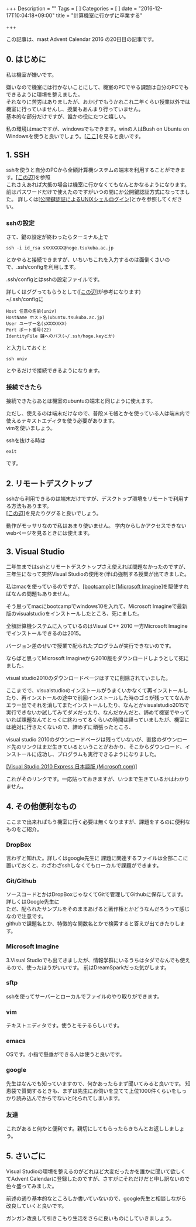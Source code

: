+++
Description = ""
Tags = [
]
Categories = [
]
date = "2016-12-17T10:04:18+09:00"
title = "計算機室に行かずに卒業する"

+++

この記事は、mast Advent Calendar 2016 の20日目の記事です。


## 0. はじめに

私は機室が嫌いです。

嫌いなので機室には行かないことにして、機室のPCでやる課題は自分のPCでもできるように環境を整えました。  
それなりに苦労はありましたが、おかげでもうかれこれ二年くらい授業以外では機室に行っていませんし、授業もあんまり行っていません。  
基本的な部分だけですが、誰かの役にたつと嬉しい。

私の環境はmacですが、windowsでもできます。winの人はBush on Ubuntu on Windowsを使うと良いでしょう。[[ここ]](http://qiita.com/tortuepin/items/ce9e53fd85dd6b4cb6c5)を見ると良いです。

## 1. SSH

sshを使うと自分のPCから全額計算機システムの端末を利用することができます。[[この辺]](https://magazine.mast.tsukuba.ac.jp/archives/1793)を参照  
これさえあれば大抵の場合は機室に行かなくてもなんとかなるようになります。  
前はパスワードだけで使えたのですがいつの間にか公開鍵認証方式になってました。
詳しくは[[公開鍵認証によるUNIXシェルログイン]](https://www.u.tsukuba.ac.jp/icho13/publickey.html)とかを参照してください。

### sshの設定

さて、鍵の設定が終わったらターミナル上で

```
ssh -i id_rsa sXXXXXXX@hoge.tsukuba.ac.jp
```

とかやると接続できますが、いちいちこれを入力するのは面倒くさいので、.ssh/configを利用します。

.ssh/configとはsshの設定ファイルです。

詳しくはググってもらうとして([[この辺]](http://qiita.com/passol78/items/2ad123e39efeb1a5286b)が参考になります)  
~/.ssh/configに

```
Host 任意の名前(univ)
HostName ホスト名(ubuntu.tsukuba.ac.jp)
User ユーザー名(sXXXXXXX)
Port ポート番号(22)
IdentityFile 鍵へのパス(~/.ssh/hoge.keyとか)
```

と入力しておくと

```
ssh univ
```

とやるだけで接続できるようになります。


### 接続できたら

接続できたらあとは機室のubuntuの端末と同じように使えます。  

ただし、使えるのは端末だけなので、普段メモ帳とかを使っている人は端末内で使えるテキストエディタを使う必要があります。  
vimを使いましょう。


sshを抜ける時は

```
exit
```

です。


## 2. リモートデスクトップ

sshから利用できるのは端末だけですが、デスクトップ環境をリモートで利用する方法もあります。  
[[この辺]](https://www.u.tsukuba.ac.jp/icho13/remote.html)を見たりググると良いでしょう。

動作がモッサリなので私はあまり使いません。
学内からしかアクセスできないwebページを見るときには使えます。


## 3. Visual Studio

二年生まではsshとリモートデスクトップさえ使えれば問題なかったのですが、三年生になって突然Visual Studioの使用を(半ば)強制する授業が出てきました。

私はmacを使っているのですが、[[bootcamp]](https://www.apple.com/jp/support/bootcamp/)と[[Microsoft Imagine]](https://www.slis.tsukuba.ac.jp/ipc/resources/msdnaa.html)を駆使すればなんの問題もありません。

そう思ってmacにbootcampでwindows10を入れて、Microsoft Imagineで最新版のvisualstudioをインストールしたところ、死にました。

全額計算機システムに入っているのはVisual C++ 2010 一方Microsoft Imagineでインストールできるのは2015。

バージョン差のせいで授業で配られたプログラムが実行できないのです。

ならばと思ってMicrosoft Imagineから2010版をダウンロードしようとして死にました。

visual studio2010のダウンロードページはすでに削除されていました。

ここまでで、visualstudioのインストールがうまくいかなくて再インストールしたり、再インストールの途中で前回インストールした時のゴミが残っててなんかエラー出でそれを消してまたインストールしたり、なんとかvisualstudio2015で実行できないか試してみてダメだったり、なんだかんだと、諦めて機室でやっていれば課題なんてとっくに終わってるくらいの時間は経っていましたが、機室には絶対に行きたくないので、諦めずに頑張ったところ、

visual studio 2010のダウンロードページは残っていないが、直接のダウンロード先のリンクはまだ生きているということがわかり、そこからダウンロード、インストールに成功し、プログラムも実行できるようになりました。

[[Visual Studio 2010 Express 日本語版 (Microsoft.com)]](http://download.microsoft.com/download/4/E/6/4E61E454-1DE7-4B70-860B-13282DE65D6B/VS2010ExpressJPN.iso)

これがそのリンクです。一応貼っておきますが、いつまで生きているかはわかりません。

## 4. その他便利なもの

ここまで出来ればもう機室に行く必要は無くなりますが、課題をするのに便利なものをご紹介。

### DropBox
言わずと知れた。詳しくはgoogle先生に
課題に関連するファイルは全部ここに置いておくと、わざわざsshしなくてもローカルで課題ができます。

### Git/Github
ソースコードとかはDropBoxじゃなくてGitで管理してGithubに保存してます。詳しくはGoogle先生に  
ただ、配られたサンプルをそのままあげると著作権とかどうなんだろうって感じなので注意です。  
githubで課題名とか、特徴的な関数名とかで検索すると答えが出てきたりします。

### Microsoft Imagine
3.Visual Studioでも出てきましたが、情報学群にいるうちはタダでなんでも使えるので、使ったほうがいいです。
前はDreamSparkだった気がします。

### sftp
sshを使ってサーバーとローカルでファイルのやり取りができます。

### vim
テキストエディタです。使うとモテるらしいです。

### emacs
OSです。小指で懸垂ができる人は使うと良いです。

### google
先生はなんでも知っていますので、何かあったらまず聞いてみると良いです。
知恵袋で質問するときも、まずは先生にお伺いを立てて上位1000件くらいをしっかり読み込んでからでないと叱られてしまいます。

### 友達
これがあると何かと便利です。親切にしてもらったらきちんとお返ししましょう。


## 5. さいごに

Visual Studioの環境を整えるのがどれほど大変だったかを誰かに聞いて欲しくてAdvent Calendarに登録したのですが、さすがにそれだけだと申し訳ないので色々盛ってみました。

前述の通り基本的なところしか書いていないので、google先生と相談しながら改良していくと良いです。

ガンガン改良して引きこもり生活をさらに良いものにしていきましょう。
